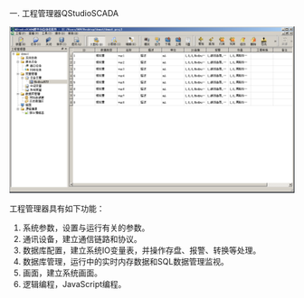 一. 工程管理器QStudioSCADA

![ProjectManager](md/_projectman_1546500878_8823.png)

工程管理器具有如下功能：

1. 系统参数，设置与运行有关的参数。
2. 通讯设备，建立通信链路和协议。
3. 数据库配置，建立系统IO变量表，并操作存盘、报警、转换等处理。
4. 数据库管理，运行中的实时内存数据和SQL数据管理监视。
5. 画面，建立系统画面。
6. 逻辑编程，JavaScript编程。